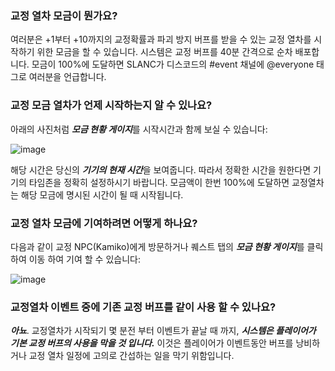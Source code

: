 ### 교정 열차 모금이 뭔가요?

여러분은 +1부터 +10까지의 교정확률과 파괴 방지 버프를 받을 수 있는 교정 열차를 시작하기 위한 모금을 할 수 있습니다.
시스템은 교정 버프를 40분 간격으로 순차 배포합니다.
모금이 100%에 도달하면 SLANC가 디스코드의 #event 채널에 @everyone 태그로 여러분을 언급합니다.

### 교정 모금 열차가 언제 시작하는지 알 수 있나요?

아래의 사진처럼 ***모금 현황 게이지***를 시작시간과 함께 보실 수 있습니다:

![image](https://github.com/DexterHuang/CyberCodeOnline/assets/18545294/af9a08d6-b5ad-4f34-af82-57caa48cd606)

해당 시간은 당신의 ***기기의 현재 시간***을 보여줍니다. 따라서 정확한 시간을 원한다면 기기의 타임존을 정확히 설정하시기 바랍니다.
모금액이 한번 100%에 도달하면 교정열차는 해당 모금에 명시된 시간이 될 때 시작됩니다.

### 교정 열차 모금에 기여하려면 어떻게 하나요?

다음과 같이 교정 NPC(Kamiko)에게 방문하거나 퀘스트 탭의 ***모금 현황 게이지***를 클릭하여 이동 하여 기여 할 수 있습니다:

![image](https://github.com/DexterHuang/CyberCodeOnline/assets/18545294/4fd43e36-cbf6-4f2e-ae5c-cd5c4555cdb4)

### 교정열차 이벤트 중에 기존 교정 버프를 같이 사용 할 수 있나요?

***아뇨***. 교정열차가 시작되기 몇 분전 부터 이벤트가 끝날 때 까지, ***시스템은 플레이어가 기본 교정 버프의 사용을 막을 것 입니다.***
이것은 플레이어가 이벤트동안 버프를 낭비하거나 교정 열차 일정에 고의로 간섭하는 일을 막기 위함입니다.
